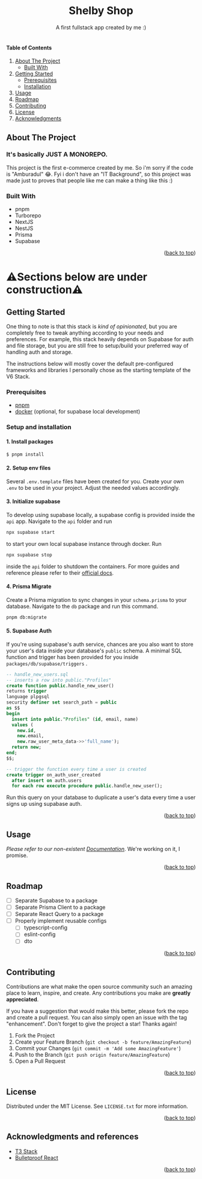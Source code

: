<!-- Improved compatibility of back to top link: See: https://github.com/othneildrew/Best-README-Template/pull/73 -->

<a name="readme-top"></a>

<!-- PROJECT LOGO -->
<br />
<div align="center">
  <!-- <a href="https://github.com/entry-point-community/v6-app">
    <img src="images/logo.png" alt="Logo" width="80" height="80">
  </a> -->

<h1 align="center">Shelby Shop</h1>

  <p align="center">
    A first fullstack app created by me :)
    <br />
    <br />
  </p>
</div>

<!-- TABLE OF CONTENTS -->
<h4>Table of Contents</h4>
<ol>
  <li>
    <a href="#about-the-project">About The Project</a>
    <ul>
      <li><a href="#built-with">Built With</a></li>
    </ul>
  </li>
  <li>
    <a href="#getting-started">Getting Started</a>
    <ul>
      <li><a href="#prerequisites">Prerequisites</a></li>
      <li><a href="#installation">Installation</a></li>
    </ul>
  </li>
  <li><a href="#usage">Usage</a></li>
  <li><a href="#roadmap">Roadmap</a></li>
  <li><a href="#contributing">Contributing</a></li>
  <li><a href="#license">License</a></li>
  <li><a href="#acknowledgments">Acknowledgments</a></li>
</ol>

<!-- ABOUT THE PROJECT -->

## About The Project

### It's basically JUST A MONOREPO.

This project is the first e-commerce created by me. So i'm sorry if the code is "Amburadul" 😂.
Fyi i don't have an "IT Background", so this project was made just to proves that people like me can make a thing like this :)

### Built With

- pnpm
- Turborepo
- NextJS
- NestJS
- Prisma
- Supabase

<p align="right">(<a href="#readme-top">back to top</a>)</p>

# ⚠️Sections below are under construction⚠️

<!-- GETTING STARTED -->

## Getting Started

One thing to note is that this stack is _kind of opinionated_, but you are completely free to tweak anything according to your needs and preferences. For example, this stack heavily depends on Supabase for auth and file storage, but you are still free to setup/build your preferred way of handling auth and storage.

The instructions below will mostly cover the default pre-configured frameworks and libraries I personally chose as the starting template of the V6 Stack.

### Prerequisites

- [pnpm](https://pnpm.io/installation)
- [docker](https://www.docker.com/) (optional, for supabase local development)

### Setup and installation

#### 1. Install packages

```sh
$ pnpm install
```

#### 2. Setup env files

Several `.env.template` files have been created for you. Create your own `.env` to be used in your project. Adjust the needed values accordingly.

#### 3. Initialize supabase

To develop using supabase locally, a supabase config is provided inside the `api` app. Navigate to the `api` folder and run

```sh
npx supabase start
```

to start your own local supabase instance through docker. Run

```sh
npx supabase stop
```

inside the `api` folder to shutdown the containers. For more guides and reference please refer to their [official docs](https://supabase.com/docs/guides/cli/local-development).

#### 4. Prisma Migrate

Create a Prisma migration to sync changes in your `schema.prisma` to your database. Navigate to the `db` package and run this command.

```sh
pnpm db:migrate
```

#### 5. Supabase Auth

If you're using supabase's auth service, chances are you also want to store your user's data inside your database's `public` schema. A minimal SQL function and trigger has been provided for you inside `packages/db/supabase/triggers` .

```sql
-- handle_new_users.sql
-- inserts a row into public."Profiles"
create function public.handle_new_user()
returns trigger
language plpgsql
security definer set search_path = public
as $$
begin
  insert into public."Profiles" (id, email, name)
  values (
    new.id, 
    new.email,
    new.raw_user_meta_data->>'full_name');
  return new;
end;
$$;

-- trigger the function every time a user is created
create trigger on_auth_user_created
  after insert on auth.users
  for each row execute procedure public.handle_new_user();

```

Run this query on your database to duplicate a user's data every time a user signs up using supabase auth.

<p align="right">(<a href="#readme-top">back to top</a>)</p>

<!-- USAGE EXAMPLES -->

## Usage

_Please refer to our non-existent [Documentation](https://example.com)_. We're working on it, I promise.

<p align="right">(<a href="#readme-top">back to top</a>)</p>

<!-- ROADMAP -->

## Roadmap

- [ ] Separate Supabase to a package
- [ ] Separate Prisma Client to a package
- [ ] Separate React Query to a package
- [ ] Properly implement reusable configs
  - [ ] typescript-config
  - [ ] eslint-config
  - [ ] dto

<p align="right">(<a href="#readme-top">back to top</a>)</p>

<!-- CONTRIBUTING -->

## Contributing

Contributions are what make the open source community such an amazing place to learn, inspire, and create. Any contributions you make are **greatly appreciated**.

If you have a suggestion that would make this better, please fork the repo and create a pull request. You can also simply open an issue with the tag "enhancement".
Don't forget to give the project a star! Thanks again!

1. Fork the Project
2. Create your Feature Branch (`git checkout -b feature/AmazingFeature`)
3. Commit your Changes (`git commit -m 'Add some AmazingFeature'`)
4. Push to the Branch (`git push origin feature/AmazingFeature`)
5. Open a Pull Request

<p align="right">(<a href="#readme-top">back to top</a>)</p>

<!-- LICENSE -->

## License

Distributed under the MIT License. See `LICENSE.txt` for more information.

<p align="right">(<a href="#readme-top">back to top</a>)</p>

<!-- ACKNOWLEDGMENTS -->

## Acknowledgments and references

- [T3 Stack](https://github.com/t3-oss/create-t3-app)
- [Bulletproof React](https://github.com/alan2207/bulletproof-react)

<p align="right">(<a href="#readme-top">back to top</a>)</p>
